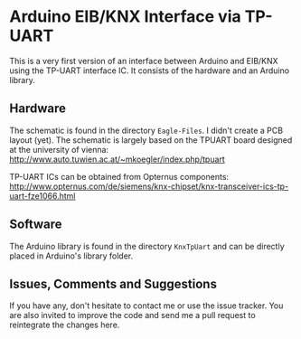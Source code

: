 Arduino EIB/KNX Interface via TP-UART
=====================================


This is a very first version of an interface between Arduino and EIB/KNX using the TP-UART interface IC. It consists of the hardware and an Arduino library.


Hardware
--------

The schematic is found in the directory `Eagle-Files`. I didn't create a PCB layout (yet). The schematic is largely based on the TPUART board designed at the university of vienna:
http://www.auto.tuwien.ac.at/~mkoegler/index.php/tpuart

TP-UART ICs can be obtained from Opternus components:
http://www.opternus.com/de/siemens/knx-chipset/knx-transceiver-ics-tp-uart-fze1066.html


Software
--------

The Arduino library is found in the directory `KnxTpUart` and can be directly placed in Arduino's library folder.


Issues, Comments and Suggestions
--------------------------------

If you have any, don't hesitate to contact me or use the issue tracker. You are also invited to improve the code and send me a pull request to reintegrate the changes here.


